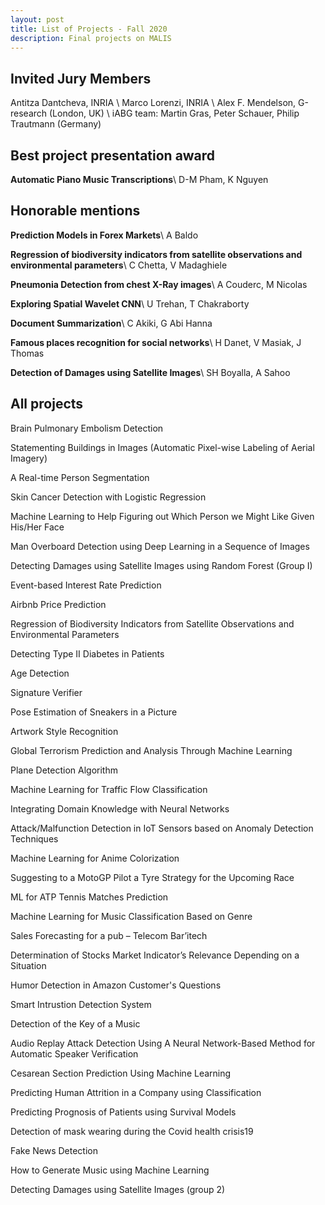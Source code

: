 ```yaml
---
layout: post
title: List of Projects - Fall 2020
description: Final projects on MALIS
---
```

## Invited Jury Members
Antitza Dantcheva, INRIA \\
Marco Lorenzi, INRIA \\
Alex F. Mendelson, G-research (London, UK) \\
iABG team: Martin Gras, Peter Schauer, Philip Trautmann (Germany)

## Best project presentation award
**Automatic Piano Music Transcriptions**\\
D-M Pham, K Nguyen

## Honorable mentions
**Prediction Models in Forex Markets**\\
A Baldo

**Regression of biodiversity indicators from satellite observations and environmental parameters**\\
C Chetta, V Madaghiele

**Pneumonia Detection from chest X-Ray images**\\
A Couderc, M Nicolas 

**Exploring Spatial Wavelet CNN**\\
U Trehan, T Chakraborty

**Document Summarization**\\
C Akiki, G Abi Hanna

**Famous places recognition for social networks**\\
H Danet, V Masiak, J Thomas 

**Detection of Damages using Satellite Images**\\
SH Boyalla, A Sahoo


## All projects
Brain Pulmonary Embolism Detection

Statementing Buildings in Images (Automatic Pixel-wise Labeling of Aerial Imagery)

A Real-time Person Segmentation

Skin Cancer Detection with Logistic Regression

Machine Learning to Help Figuring out Which Person we Might Like Given His/Her Face

Man Overboard Detection using Deep Learning in a Sequence of Images

Detecting Damages using Satellite Images using Random Forest (Group I)

Event-based Interest Rate Prediction

Airbnb Price Prediction

Regression of Biodiversity Indicators from Satellite Observations and Environmental Parameters

Detecting Type II Diabetes in Patients

Age Detection

Signature Verifier

Pose Estimation of Sneakers in a Picture 

Artwork Style Recognition

Global Terrorism Prediction and Analysis Through Machine Learning

Plane Detection Algorithm

Machine Learning for Traffic Flow Classification

Integrating Domain Knowledge with Neural Networks

Attack/Malfunction Detection in IoT Sensors based on Anomaly Detection Techniques

Machine Learning for Anime Colorization

Suggesting to a MotoGP Pilot a Tyre Strategy for the Upcoming Race

ML for ATP Tennis Matches Prediction

Machine Learning for Music Classification Based on Genre

Sales Forecasting for a pub – Telecom Bar’itech

Determination of Stocks Market Indicator’s Relevance Depending on a Situation

Humor Detection in Amazon Customer's Questions

Smart Intrustion Detection System

Detection of the Key of a Music

Audio Replay Attack Detection Using A Neural Network-Based Method for Automatic Speaker Verification

Cesarean Section Prediction Using Machine Learning

Predicting Human Attrition in a Company using Classification

Predicting Prognosis of Patients using Survival Models

Detection of mask wearing during the Covid health crisis19

Fake News Detection

How to Generate Music using Machine Learning

Detecting Damages using Satellite Images (group 2)
